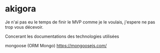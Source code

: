 # akigora

Je n'ai pas eu le temps de finir le MVP comme je le voulais, j'espere ne pas trop vous décevoir. 

Concerant les documentations des technologies utilisées

mongoose (ORM Mongo)
https://mongoosejs.com/

